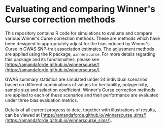 # Evaluating and comparing Winner's Curse correction methods 

This repository contains R code for simulations to evaluate and compare various Winner's Curse correction methods. These are methods which have been designed to appropriately adjust for the bias induced by Winner's Curse in GWAS SNP-trait association estimates. The adjustment methods are applied using the R package, `winnerscurse`. For more details regarding this package and its functionalties, please see [https://amandaforde.github.io/winnerscurse/](https://amandaforde.github.io/winnerscurse/). 

GWAS summary statistics are simulated under 24 individual scenarios based on different combinations of values for heritability, polygenicity, sample size and selection coefficient. Winner's Curse correction methods are applied to each of these scenarios and their performance are evaluated under three bias evaluation metrics. 

Details of all current progress to date, together with illustrations of results, can be viewed at [https://amandaforde.github.io/winnerscurse_sims/](https://amandaforde.github.io/winnerscurse_sims/).
